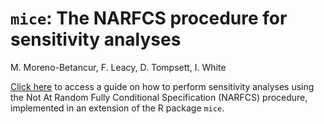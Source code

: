 `mice`: The NARFCS procedure for sensitivity analyses
================
M. Moreno-Betancur, F. Leacy, D. Tompsett, I. White

[Click here](https://raw.githack.com/moreno-betancur/NARFCS/master/Vignette.html) to access a guide on how to perform sensitivity analyses using the Not At Random Fully Conditional Specification (NARFCS) procedure, implemented in an extension of the R package `mice`.
